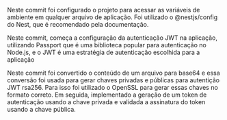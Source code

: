 Neste commit foi configurado o projeto para acessar as variáveis de ambiente em qualquer arquivo de aplicação.
Foi utilizado o @nestjs/config do Nest, que é recomendado pela documentação.

Neste commit, começa a configuração da autenticação JWT na aplicação, utilizando Passport que é uma biblioteca popular para autenticação no Node.js, e o JWT é uma estratégia de autenticação escolhida para a aplicação

Neste commit foi convertido o conteúdo de um arquivo para base64 e essa conversão foi usada para gerar chaves privadas e públicas para autentição JWT rsa256. Para isso foi utilizado o OpenSSL para gerar essas chaves no formato correto. Em seguida, implementado a geração de um token de autenticação usando a chave privada e validada a assinatura do token usando a chave pública.
